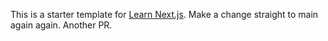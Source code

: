 This is a starter template for [Learn Next.js](https://nextjs.org/learn). Make a change straight to main again again.
Another PR.
